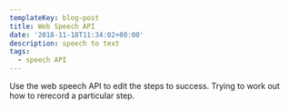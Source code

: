 ```yaml
---
templateKey: blog-post
title: Web Speech API
date: '2018-11-18T11:34:02+00:00'
description: speech to text
tags:
  - speech API
---
```

Use the web speech API to edit the steps to success. Trying to work out how to rerecord a particular step.
